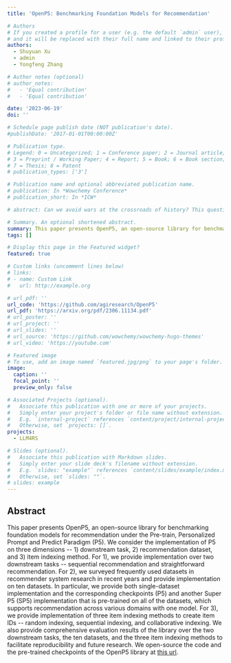 ```yaml
---
title: 'OpenP5: Benchmarking Foundation Models for Recommendation'

# Authors
# If you created a profile for a user (e.g. the default `admin` user), write the username (folder name) here
# and it will be replaced with their full name and linked to their profile.
authors:
  - Shuyuan Xu
  - admin
  - Yongfeng Zhang

# Author notes (optional)
# author_notes:
#   - 'Equal contribution'
#   - 'Equal contribution'

date: '2023-06-19'
doi: ''

# Schedule page publish date (NOT publication's date).
#publishDate: '2017-01-01T00:00:00Z'

# Publication type.
# Legend: 0 = Uncategorized; 1 = Conference paper; 2 = Journal article;
# 3 = Preprint / Working Paper; 4 = Report; 5 = Book; 6 = Book section;
# 7 = Thesis; 8 = Patent
# publication_types: ['3']

# Publication name and optional abbreviated publication name.
# publication: In *Wowchemy Conference*
# publication_short: In *ICW*

# abstract: Can we avoid wars at the crossroads of history? This question has been pursued by individuals, scholars, policymakers, and organizations throughout human history. In this research, we attempt to answer the question based on the recent advances of Artificial Intelligence (AI) and Large Language Models (LLMs). We propose \textbf{WarAgent}, an LLM-powered multi-agent AI system, to simulate the participating countries, their decisions, and the consequences, in historical international conflicts, including the World War I (WWI), the World War II (WWII), and the Warring States Period (WSP) in Ancient China. By evaluating the simulation effectiveness, we examine the advancements and limitations of cutting-edge AI systems' abilities in studying complex collective human behaviors such as international conflicts under diverse settings. In these simulations, the emergent interactions among agents also offer a novel perspective for examining the triggers and conditions that lead to war. Our findings offer data-driven and AI-augmented insights that can redefine how we approach conflict resolution and peacekeeping strategies. The implications stretch beyond historical analysis, offering a blueprint for using AI to understand human history and possibly prevent future international conflicts. Code and data are available at [this url](https://github.com/agiresearch/WarAgent). 

# Summary. An optional shortened abstract.
summary: This paper presents OpenP5, an open-source library for benchmarking foundation models for recommendation under the Pre-train, Personalized Prompt and Predict Paradigm (P5). We consider the implementation of P5 on three dimensions -- 1) downstream task, 2) recommendation dataset, and 3) item indexing method. For 1), we provide implementation over two downstream tasks -- sequential recommendation and straightforward recommendation. For 2), we surveyed frequently used datasets in recommender system research in recent years and provide implementation on ten datasets. In particular, we provide both single-dataset implementation and the corresponding checkpoints (P5) and another Super P5 (SP5) implementation that is pre-trained on all of the datasets, which supports recommendation across various domains with one model. For 3), we provide implementation of three item indexing methods to create item IDs -- random indexing, sequential indexing, and collaborative indexing. We also provide comprehensive evaluation results of the library over the two downstream tasks, the ten datasets, and the three item indexing methods to facilitate reproducibility and future research. We open-source the code and the pre-trained checkpoints of the OpenP5 library at [this url](https://github.com/agiresearch/OpenP5).
tags: []

# Display this page in the Featured widget?
featured: true

# Custom links (uncomment lines below)
# links:
# - name: Custom Link
#   url: http://example.org

# url_pdf: ''
url_code: 'https://github.com/agiresearch/OpenP5'
url_pdf: 'https://arxiv.org/pdf/2306.11134.pdf'
# url_poster: ''
# url_project: ''
# url_slides: ''
# url_source: 'https://github.com/wowchemy/wowchemy-hugo-themes'
# url_video: 'https://youtube.com'

# Featured image
# To use, add an image named `featured.jpg/png` to your page's folder.
image:
  caption: ''
  focal_point: ''
  preview_only: false

# Associated Projects (optional).
#   Associate this publication with one or more of your projects.
#   Simply enter your project's folder or file name without extension.
#   E.g. `internal-project` references `content/project/internal-project/index.md`.
#   Otherwise, set `projects: []`.
projects:
  - LLM4RS

# Slides (optional).
#   Associate this publication with Markdown slides.
#   Simply enter your slide deck's filename without extension.
#   E.g. `slides: "example"` references `content/slides/example/index.md`.
#   Otherwise, set `slides: ""`.
# slides: example
---
```


<!-- {{% callout note %}}
Click the _Cite_ button above to demo the feature to enable visitors to import publication metadata into their reference management software.
{{% /callout %}}

{{% callout note %}}
Create your slides in Markdown - click the _Slides_ button to check out the example.
{{% /callout %}} -->

## Abstract
This paper presents OpenP5, an open-source library for benchmarking foundation models for recommendation under the Pre-train, Personalized Prompt and Predict Paradigm (P5). We consider the implementation of P5 on three dimensions -- 1) downstream task, 2) recommendation dataset, and 3) item indexing method. For 1), we provide implementation over two downstream tasks -- sequential recommendation and straightforward recommendation. For 2), we surveyed frequently used datasets in recommender system research in recent years and provide implementation on ten datasets. In particular, we provide both single-dataset implementation and the corresponding checkpoints (P5) and another Super P5 (SP5) implementation that is pre-trained on all of the datasets, which supports recommendation across various domains with one model. For 3), we provide implementation of three item indexing methods to create item IDs -- random indexing, sequential indexing, and collaborative indexing. We also provide comprehensive evaluation results of the library over the two downstream tasks, the ten datasets, and the three item indexing methods to facilitate reproducibility and future research. We open-source the code and the pre-trained checkpoints of the OpenP5 library at [this url](https://github.com/agiresearch/OpenP5).